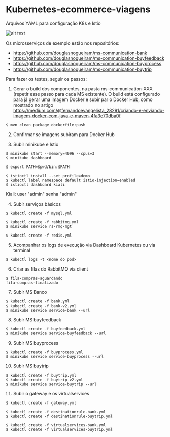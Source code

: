 # Kubernetes-ecommerce-viagens
 Arquivos YAML para configuração K8s e Istio

![alt text](https://github.com/douglasnogueiram/Kubernetes-ecommerce-viagens/blob/master/Captura%20de%20Tela%202020-08-02%20a%CC%80s%2012.38.09.png)

Os microsserviços de exemplo estão nos repositórios:
- https://github.com/douglasnogueiram/ms-communication-bank
- https://github.com/douglasnogueiram/ms-communication-buyfeedback
- https://github.com/douglasnogueiram/ms-communication-buyprocess
- https://github.com/douglasnogueiram/ms-communication-buytrip

Para fazer os testes, seguir os passos:

1. Gerar o build dos componentes, na pasta ms-communication-XXX (repetir esse passo para cada MS existente). O build está configurado para já gerar uma imagem Docker e subir par o Docker Hub, como mostrado no artigo https://medium.com/@fernandoevangelista_28291/criando-e-enviando-imagem-docker-com-java-e-maven-4fa3c70dba0f
```
$ mvn clean package dockerfile:push
```

2. Confirmar se imagens subiram para Docker Hub


3. Subir minikube e Istio
```
$ minikube start --memory=4096 --cpus=3
$ minikube dashboard

$ export PATH=$pwd/bin:$PATH

$ istioctl install --set profile=demo
$ kubectl label namespace default istio-injection=enabled
$ istioctl dashboard kiali
```
Kiali: user "admin"    senha "admin"


4. Subir serviços básicos
```
$ kubectl create -f mysql.yml

$ kubectl create -f rabbitmq.yml
$ minikube service rs-rmq-mgt

$ kubectl create -f redis.yml
```

5. Acompanhar os logs de execução via Dashboard Kubernetes ou via terminal
```
$ kubectl logs -t <nome do pod>
```
6. Criar as filas do RabbitMQ via client
```
$ fila-compras-aguardando
fila-compras-finalizado
```

7. Subir MS Banco
```
$ kubectl create -f bank.yml
$ kubectl create -f bank-v2.yml
$ minikube service service-bank --url
```

8. Subir MS buyfeedback
```
$ kubectl create -f buyfeedback.yml
$ minikube service service-buyfeedback --url
```

9. Subir MS buyprocess
```
$ kubectl create -f buyprocess.yml
$ minikube service service-buyprocess --url
```

10. Subir MS buytrip
```
$ kubectl create -f buytrip.yml
$ kubectl create -f buytrip-v2.yml
$ minikube service service-buytrip --url
```

11. Subir o gateway e os virtualservices
```
$ kubectl create -f gateway.yml

$ kubectl create -f destinationrule-bank.yml
$ kubectl create -f destinationrule-buytrip.yml

$ kubectl create -f virtualservices-bank.yml
$ kubectl create -f virtualservices-buytrip.yml
```
